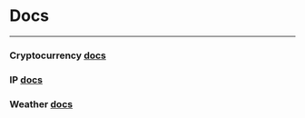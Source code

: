 # Docs
___________________________________

### Cryptocurrency [docs](https://github.com/Innovic-io/serverless-services/blob/master/docs/DOCS_CRYPTO.md)

### IP [docs](https://github.com/Innovic-io/serverless-services/blob/master/docs/DOCS_IP.md)

### Weather [docs](https://github.com/Innovic-io/serverless-services/blob/master/docs/DOCS_WEATHER.md)
